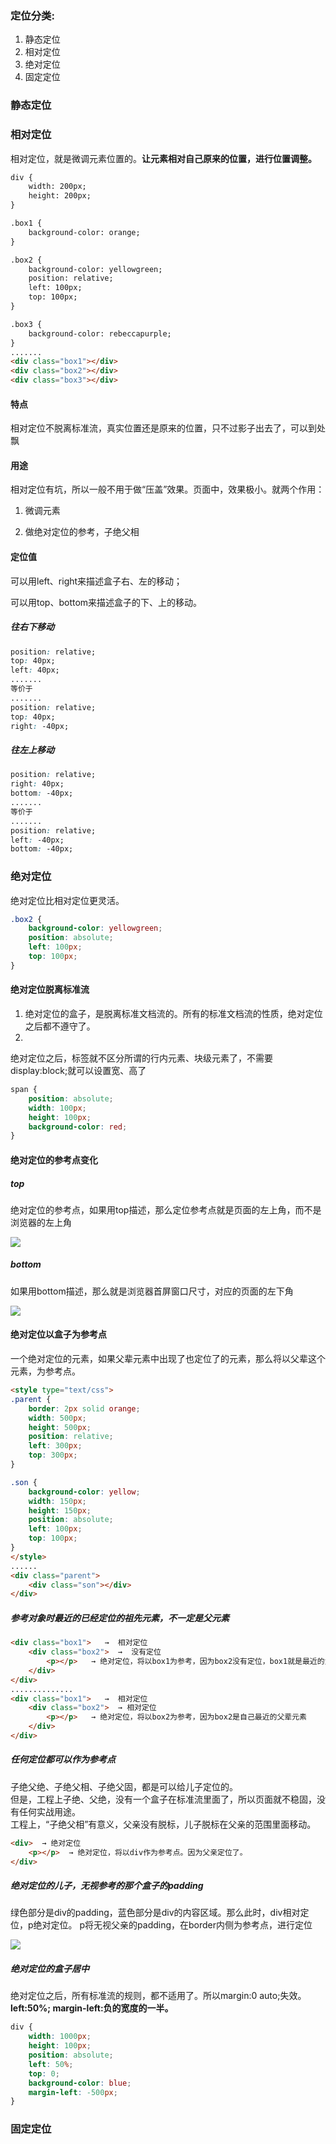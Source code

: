 ### 定位分类:
1. 静态定位
2. 相对定位
3. 绝对定位
4. 固定定位

### 静态定位

### 相对定位
相对定位，就是微调元素位置的。**让元素相对自己原来的位置，进行位置调整。**  

```html
div {
    width: 200px;
    height: 200px;
}

.box1 {
    background-color: orange;
}

.box2 {
    background-color: yellowgreen;
    position: relative;
    left: 100px;
    top: 100px;
}

.box3 {
    background-color: rebeccapurple;
}
.......
<div class="box1"></div>
<div class="box2"></div>
<div class="box3"></div>
```

#### 特点
相对定位不脱离标准流，真实位置还是原来的位置，只不过影子出去了，可以到处飘

#### 用途
相对定位有坑，所以一般不用于做“压盖”效果。页面中，效果极小。就两个作用：  

1. 微调元素
2. 做绝对定位的参考，子绝父相

#### 定位值
可以用left、right来描述盒子右、左的移动；  
可以用top、bottom来描述盒子的下、上的移动。

##### 往右下移动
```css
position: relative;
top: 40px;
left: 40px;
....... 
等价于
.......
position: relative;
top: 40px;
right: -40px;
```

##### 往左上移动
```css
position: relative;
right: 40px;
bottom: -40px;
....... 
等价于
.......
position: relative;
left: -40px;
bottom: -40px;
```

### 绝对定位
绝对定位比相对定位更灵活。  

```css
.box2 {
    background-color: yellowgreen;
    position: absolute;
    left: 100px;
    top: 100px;
}
```

#### 绝对定位脱离标准流
1. 绝对定位的盒子，是脱离标准文档流的。所有的标准文档流的性质，绝对定位之后都不遵守了。  
2. 绝对定位之后，标签就不区分所谓的行内元素、块级元素了，不需要display:block;就可以设置宽、高了

```css
span {
    position: absolute;
    width: 100px;
    height: 100px;
    background-color: red;
}
```

#### 绝对定位的参考点变化
##### top
绝对定位的参考点，如果用top描述，那么定位参考点就是页面的左上角，而不是浏览器的左上角

![](/assets/绝对定位top参考位置.png)


##### bottom
如果用bottom描述，那么就是浏览器首屏窗口尺寸，对应的页面的左下角  

![](/assets/绝对定位bottom参考位置.png)


#### 绝对定位以盒子为参考点
一个绝对定位的元素，如果父辈元素中出现了也定位了的元素，那么将以父辈这个元素，为参考点。

```html
<style type="text/css">
.parent {
    border: 2px solid orange;
    width: 500px;
    height: 500px;
    position: relative;
    left: 300px;
    top: 300px;
}

.son {
    background-color: yellow;
    width: 150px;
    height: 150px;
    position: absolute;
    left: 100px;
    top: 100px;
}
</style>
......
<div class="parent">
    <div class="son"></div>
</div>
```

##### 参考对象时最近的已经定位的祖先元素，不一定是父元素
```html
<div class="box1">   →  相对定位
    <div class="box2">  →  没有定位
        <p></p>   → 绝对定位，将以box1为参考，因为box2没有定位，box1就是最近的父辈元素
    </div>
</div>
..............
<div class="box1">   →  相对定位
    <div class="box2">  → 相对定位
        <p></p>   → 绝对定位，将以box2为参考，因为box2是自己最近的父辈元素
    </div>
</div>
```

##### 任何定位都可以作为参考点
子绝父绝、子绝父相、子绝父固，都是可以给儿子定位的。  
但是，工程上子绝、父绝，没有一个盒子在标准流里面了，所以页面就不稳固，没有任何实战用途。  
工程上，“子绝父相”有意义，父亲没有脱标，儿子脱标在父亲的范围里面移动。

```html
<div>  → 绝对定位
    <p></p>  → 绝对定位，将以div作为参考点。因为父亲定位了。
</div>
```

##### 绝对定位的儿子，无视参考的那个盒子的padding
绿色部分是div的padding，蓝色部分是div的内容区域。那么此时，div相对定位，p绝对定位。p将无视父亲的padding，在border内侧为参考点，进行定位  

![](/assets/绝对定位的儿子，无视参考的那个盒子的padding.png)

##### 绝对定位的盒子居中
绝对定位之后，所有标准流的规则，都不适用了。所以margin:0 auto;失效。  
**left:50%; margin-left:负的宽度的一半。**

```css
div {
    width: 1000px;
    height: 100px;
    position: absolute;
    left: 50%;
    top: 0;
    background-color: blue;
    margin-left: -500px;
}
```

### 固定定位

